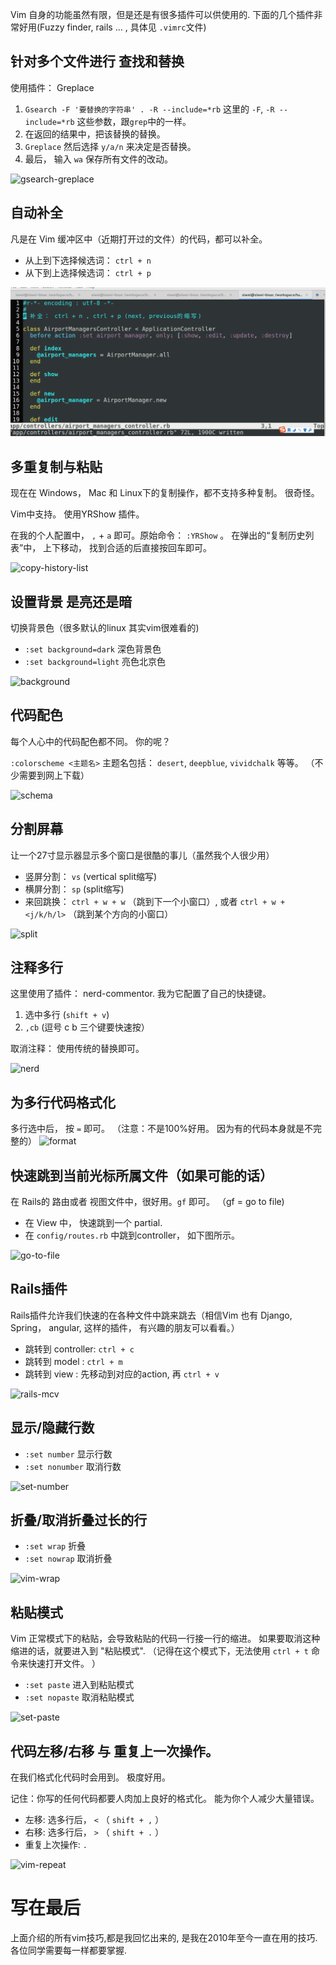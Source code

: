 Vim 自身的功能虽然有限，但是还是有很多插件可以供使用的. 下面的几个插件非常好用(Fuzzy finder, rails ... , 具体见 `.vimrc`文件)

## 针对多个文件进行 查找和替换

使用插件： Greplace

1. `Gsearch -F '要替换的字符串' . -R --include=*rb`
这里的 `-F`, `-R --include=*rb` 这些参数，跟`grep`中的一样。
2. 在返回的结果中，把该替换的替换。
3. `Greplace` 然后选择 `y/a/n` 来决定是否替换。
4. 最后， 输入 `wa` 保存所有文件的改动。

![gsearch-greplace](images/vim-gsearch-greplace.gif)

## 自动补全

凡是在 Vim 缓冲区中（近期打开过的文件）的代码，都可以补全。

- 从上到下选择候选词： `ctrl + n`
- 从下到上选择候选词： `ctrl + p`

![complete](images/vim-complete.gif)

## 多重复制与粘贴

现在在 Windows， Mac 和  Linux下的复制操作，都不支持多种复制。 很奇怪。

Vim中支持。 使用YRShow 插件。

在我的个人配置中， `,` + `a` 即可。原始命令：  `:YRShow` 。 在弹出的“复制历史列表”中， 上下移动， 找到合适的后直接按回车即可。

![copy-history-list](images/vim-copy-history-list.gif)

## 设置背景 是亮还是暗

切换背景色（很多默认的linux 其实vim很难看的)

- `:set background=dark` 深色背景色
- `:set background=light` 亮色北京色

![background](images/vim-background.gif)

## 代码配色

每个人心中的代码配色都不同。 你的呢？

`:colorscheme <主题名>`  主题名包括： `desert`, `deepblue`, `vividchalk`  等等。 （不少需要到网上下载）

![schema](images/vim-color-schema.gif)

## 分割屏幕

让一个27寸显示器显示多个窗口是很酷的事儿（虽然我个人很少用）

- 竖屏分割：  `vs`  (vertical split缩写)
- 横屏分割：  `sp`  (split缩写)
- 来回跳换：  `ctrl + w + w` （跳到下一个小窗口）, 或者  `ctrl + w + <j/k/h/l>` （跳到某个方向的小窗口）

![split](images/vim-split-screen-jump-split.gif)

## 注释多行

这里使用了插件： nerd-commentor. 我为它配置了自己的快捷键。

1. 选中多行 (`shift + v`)
2. `,cb`  (逗号 c b  三个键要快速按）

 取消注释： 使用传统的替换即可。

![nerd](images/vim-nerdtree.gif)

## 为多行代码格式化

多行选中后， 按 `=` 即可。 （注意：不是100%好用。 因为有的代码本身就是不完整的）
![format](images/vim-format-code.gif)

## 快速跳到当前光标所属文件（如果可能的话）

在 Rails的 路由或者 视图文件中，很好用。`gf` 即可。 （gf = go to file)

- 在 View 中， 快速跳到一个 partial.
- 在 `config/routes.rb` 中跳到controller， 如下图所示。

![go-to-file](images/vim-go-to-file.gif)

## Rails插件

Rails插件允许我们快速的在各种文件中跳来跳去（相信Vim 也有 Django, Spring， angular, 这样的插件， 有兴趣的朋友可以看看。）

- 跳转到 controller:  `ctrl + c`
- 跳转到 model :  `ctrl + m`
- 跳转到 view :  先移动到对应的action, 再 `ctrl + v`


![rails-mcv](images/vim-rails-m-c-v.gif)

## 显示/隐藏行数

- `:set number`    显示行数
- `:set nonumber`  取消行数

![set-number](images/vim-show-hide-linenumber.gif)

## 折叠/取消折叠过长的行

- `:set wrap`  折叠
- `:set nowrap`  取消折叠

![vim-wrap](images/vim-wrap.gif)

##  粘贴模式

Vim 正常模式下的粘贴，会导致粘贴的代码一行接一行的缩进。 如果要取消这种缩进的话，就要进入到 "粘贴模式".  （记得在这个模式下，无法使用 `ctrl + t` 命令来快速打开文件。 ）

- `:set paste` 进入到粘贴模式
- `:set nopaste` 取消粘贴模式

![set-paste](images/vim-set-paste.gif)

## 代码左移/右移 与 重复上一次操作。

在我们格式化代码时会用到。 极度好用。

记住：你写的任何代码都要人肉加上良好的格式化。 能为你个人减少大量错误。

- 左移:  选多行后， `<` （ `shift + ,` ）
- 右移:  选多行后， `>` （ `shift + .` ）
- 重复上次操作:    `.`

![vim-repeat](images/vim-move-line-to-left-right-repeat.gif)

# 写在最后

上面介绍的所有vim技巧,都是我回忆出来的, 是我在2010年至今一直在用的技巧.  各位同学需要每一样都要掌握.

